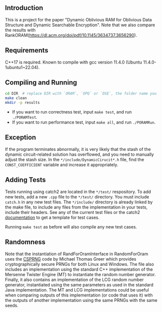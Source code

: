## Introduction
This is a project for the paper "Dynamic Oblivious RAM for Oblivious Data Structure and Dynamic Searchable Encryption". Note that we also compare the results with RankORAM(https://dl.acm.org/doi/pdf/10.1145/3634737.3656290).


## Requirements
C++17 is required. Known to compile with gcc version 11.4.0 (Ubuntu 11.4.0-1ubuntu1~22.04).


## Compiling and Running 
```bash
cd DIR  # replace DIR with `ORAM`, `OPQ` or `DSE`, the folder name you want to enter in.
make clean
mkdir -p results
```
- If you want to run correctness test, input `make test`, and run `./PORAMTest`.
- If you want to run performance test, input `make all`, and run `./PORAMRun`.


## Exception
If the program terminates abnormally, it is very likely that the stash of the dynamic circuit-related solution has overflowed, and you need to manually adjust the stash size. In the `*/include/DynamicCirucit*.h` file, find the `CONST_COEFFICIENT` variable and increase it appropriately.


## Adding Tests
Tests running using catch2 are located in the `*/test/` respository. To add new tests, add a new `.cpp` file to the `*/test/` directory. You must include `catch.h` in any new test files. The `*/include/` directory is already linked by the make file, to include any files from the implementation in your tests, include their headers. See any of the current test files or the catch2 [documentation](https://github.com/catchorg/Catch2) to get a template for test cases.

Running `make test` as before will also compile any new test cases.

## Randomness
Note that the instantiation of RandForOramInterface in RandomForOram uses the [CSPRNG](https://github.com/Duthomhas/CSPRNG) code by Michael Thomas Greer which provides cryptographically secure PRNGs for both Linux and Windows. The file also includes an implementation using the standard C++ implementation of the Mersenne Twister Engine (MT) to instantiate the random number generator. Finally, it also contains an implementation of the LCG random number generator, instantiated using the same parameters as used in the standard Java implementation. The MT and LCG implementations could be useful when comparing outputs of this implementation (or code that uses it) with the outputs of another implementation using the same PRNGs with the same seeds. 
